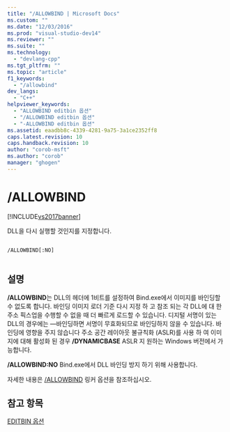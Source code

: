 ```yaml
---
title: "/ALLOWBIND | Microsoft Docs"
ms.custom: ""
ms.date: "12/03/2016"
ms.prod: "visual-studio-dev14"
ms.reviewer: ""
ms.suite: ""
ms.technology: 
  - "devlang-cpp"
ms.tgt_pltfrm: ""
ms.topic: "article"
f1_keywords: 
  - "/allowbind"
dev_langs: 
  - "C++"
helpviewer_keywords: 
  - "ALLOWBIND editbin 옵션"
  - "/ALLOWBIND editbin 옵션"
  - "-ALLOWBIND editbin 옵션"
ms.assetid: eaadbb8c-4339-4281-9a75-3a1ce2352ff8
caps.latest.revision: 10
caps.handback.revision: 10
author: "corob-msft"
ms.author: "corob"
manager: "ghogen"
---
```

# /ALLOWBIND
[!INCLUDE[vs2017banner](../../assembler/inline/includes/vs2017banner.md)]

DLL을 다시 실행할 것인지를 지정합니다.  
  
```  
  
/ALLOWBIND[:NO]  
  
```  
  
## 설명  
 **\/ALLOWBIND**는 DLL의 헤더에 1비트를 설정하여 Bind.exe에서 이미지를 바인딩할 수 없도록 합니다.  바인딩 이미지 로더 기준 다시 지정 하 고 참조 되는 각 DLL에 대 한 주소 픽스업을 수행할 수 없을 때 더 빠르게 로드할 수 있습니다.  디지털 서명이 있는 DLL의 경우에는 —바인딩하면 서명이 무효화되므로 바인딩하지 않을 수 있습니다.  바인딩에 영향을 주지 않습니다 주소 공간 레이아웃 불규칙화 \(ASLR\)를 사용 하 여 이미지에 대해 활성화 된 경우  **\/DYNAMICBASE**  ASLR 지 원하는 Windows 버전에서 가능합니다.  
  
 **\/ALLOWBIND:NO**  Bind.exe에서 DLL 바인딩 방지 하기 위해 사용합니다.  
  
 자세한 내용은 [\/ALLOWBIND](../../build/reference/allowbind-prevent-dll-binding.md) 링커 옵션을 참조하십시오.  
  
## 참고 항목  
 [EDITBIN 옵션](../../build/reference/editbin-options.md)